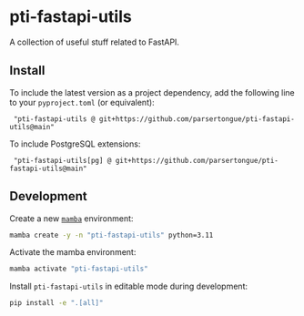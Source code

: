 # pti-fastapi-utils

A collection of useful stuff related to FastAPI.

## Install

To include the latest version as a project dependency, add the following line to your `pyproject.toml` (or equivalent):

```text
 "pti-fastapi-utils @ git+https://github.com/parsertongue/pti-fastapi-utils@main"
```

To include PostgreSQL extensions:

```text
 "pti-fastapi-utils[pg] @ git+https://github.com/parsertongue/pti-fastapi-utils@main"
```

## Development

Create a new [`mamba`](https://mamba.readthedocs.io/en/latest/installation/micromamba-installation.html) environment:

```sh
mamba create -y -n "pti-fastapi-utils" python=3.11
```

Activate the mamba environment:

```sh
mamba activate "pti-fastapi-utils"
```

Install `pti-fastapi-utils` in editable mode during development:

```sh
pip install -e ".[all]"
```
